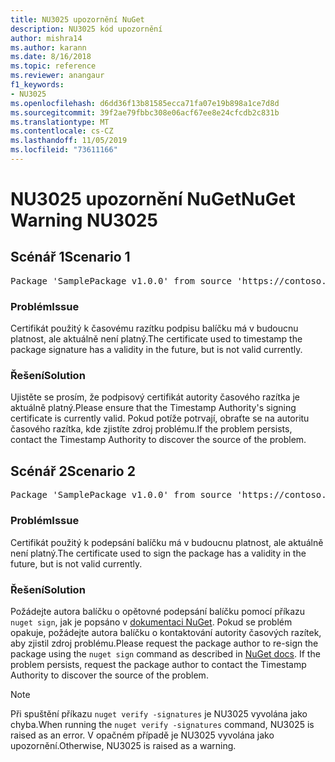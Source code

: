 ```yaml
---
title: NU3025 upozornění NuGet
description: NU3025 kód upozornění
author: mishra14
ms.author: karann
ms.date: 8/16/2018
ms.topic: reference
ms.reviewer: anangaur
f1_keywords:
- NU3025
ms.openlocfilehash: d6dd36f13b81585ecca71fa07e19b898a1ce7d8d
ms.sourcegitcommit: 39f2ae79fbbc308e06acf67ee8e24cfcdb2c831b
ms.translationtype: MT
ms.contentlocale: cs-CZ
ms.lasthandoff: 11/05/2019
ms.locfileid: "73611166"
---
```

# <a name="nuget-warning-nu3025"></a><span data-ttu-id="1c7c6-103">NU3025 upozornění NuGet</span><span class="sxs-lookup"><span data-stu-id="1c7c6-103">NuGet Warning NU3025</span></span>

## <a name="scenario-1"></a><span data-ttu-id="1c7c6-104">Scénář 1</span><span class="sxs-lookup"><span data-stu-id="1c7c6-104">Scenario 1</span></span>

<pre>Package 'SamplePackage v1.0.0' from source 'https://contoso.com/index.json': The timestamp signing certificate is not yet valid.</pre>

### <a name="issue"></a><span data-ttu-id="1c7c6-105">Problém</span><span class="sxs-lookup"><span data-stu-id="1c7c6-105">Issue</span></span>

<span data-ttu-id="1c7c6-106">Certifikát použitý k časovému razítku podpisu balíčku má v budoucnu platnost, ale aktuálně není platný.</span><span class="sxs-lookup"><span data-stu-id="1c7c6-106">The certificate used to timestamp the package signature has a validity in the future, but is not valid currently.</span></span>


### <a name="solution"></a><span data-ttu-id="1c7c6-107">Řešení</span><span class="sxs-lookup"><span data-stu-id="1c7c6-107">Solution</span></span>

<span data-ttu-id="1c7c6-108">Ujistěte se prosím, že podpisový certifikát autority časového razítka je aktuálně platný.</span><span class="sxs-lookup"><span data-stu-id="1c7c6-108">Please ensure that the Timestamp Authority's signing certificate is currently valid.</span></span> <span data-ttu-id="1c7c6-109">Pokud potíže potrvají, obraťte se na autoritu časového razítka, kde zjistíte zdroj problému.</span><span class="sxs-lookup"><span data-stu-id="1c7c6-109">If the problem persists, contact the Timestamp Authority to discover the source of the problem.</span></span>



## <a name="scenario-2"></a><span data-ttu-id="1c7c6-110">Scénář 2</span><span class="sxs-lookup"><span data-stu-id="1c7c6-110">Scenario 2</span></span>

<pre>Package 'SamplePackage v1.0.0' from source 'https://contoso.com/index.json': The primary signature's timestamp signing certificate is not yet valid.</pre>

### <a name="issue"></a><span data-ttu-id="1c7c6-111">Problém</span><span class="sxs-lookup"><span data-stu-id="1c7c6-111">Issue</span></span>

<span data-ttu-id="1c7c6-112">Certifikát použitý k podepsání balíčku má v budoucnu platnost, ale aktuálně není platný.</span><span class="sxs-lookup"><span data-stu-id="1c7c6-112">The certificate used to sign the package has a validity in the future, but is not valid currently.</span></span>


### <a name="solution"></a><span data-ttu-id="1c7c6-113">Řešení</span><span class="sxs-lookup"><span data-stu-id="1c7c6-113">Solution</span></span>

<span data-ttu-id="1c7c6-114">Požádejte autora balíčku o opětovné podepsání balíčku pomocí příkazu `nuget sign`, jak je popsáno v [dokumentaci NuGet](https://docs.microsoft.com/nuget/create-packages/sign-a-package). Pokud se problém opakuje, požádejte autora balíčku o kontaktování autority časových razítek, aby zjistil zdroj problému.</span><span class="sxs-lookup"><span data-stu-id="1c7c6-114">Please request the package author to re-sign the package using the `nuget sign` command as described in [NuGet docs](https://docs.microsoft.com/nuget/create-packages/sign-a-package). If the problem persists, request the package author to contact the Timestamp Authority to discover the source of the problem.</span></span>


> [!Note]
> <span data-ttu-id="1c7c6-115">Při spuštění příkazu `nuget verify -signatures` je NU3025 vyvolána jako chyba.</span><span class="sxs-lookup"><span data-stu-id="1c7c6-115">When running the `nuget verify -signatures` command, NU3025 is raised as an error.</span></span> <span data-ttu-id="1c7c6-116">V opačném případě je NU3025 vyvolána jako upozornění.</span><span class="sxs-lookup"><span data-stu-id="1c7c6-116">Otherwise, NU3025 is raised as a warning.</span></span>
